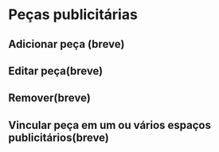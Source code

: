 # Peças publicitárias
## Adicionar peça (breve)
## Editar peça(breve)
## Remover(breve)
## Vincular peça em um ou vários espaços publicitários(breve)